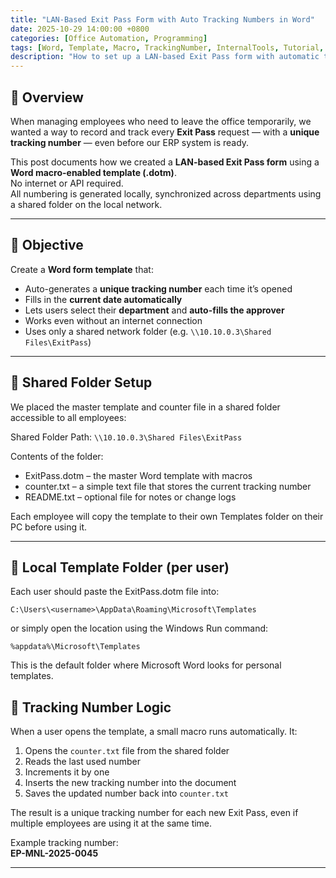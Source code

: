 ```yaml
---
title: "LAN-Based Exit Pass Form with Auto Tracking Numbers in Word"
date: 2025-10-29 14:00:00 +0800
categories: [Office Automation, Programming]
tags: [Word, Template, Macro, TrackingNumber, InternalTools, Tutorial, VBA]
description: "How to set up a LAN-based Exit Pass form with automatic tracking numbers using Microsoft Word templates (.dotm) — no API required."
---
```


## 🧩 Overview

When managing employees who need to leave the office temporarily, we wanted a way to record and track every **Exit Pass** request — with a **unique tracking number** — even before our ERP system is ready.

This post documents how we created a **LAN-based Exit Pass form** using a **Word macro-enabled template (.dotm)**.  
No internet or API required.  
All numbering is generated locally, synchronized across departments using a shared folder on the local network.

---

## 🧩 Objective

Create a **Word form template** that:
- Auto-generates a **unique tracking number** each time it’s opened  
- Fills in the **current date automatically**  
- Lets users select their **department** and **auto-fills the approver**  
- Works even without an internet connection  
- Uses only a shared network folder (e.g. `\\10.10.0.3\Shared Files\ExitPass`)

---

## 🧱 Shared Folder Setup

We placed the master template and counter file in a shared folder accessible to all employees:

Shared Folder Path:
`\\10.10.0.3\Shared Files\ExitPass`

Contents of the folder:

* ExitPass.dotm – the master Word template with macros
* counter.txt – a simple text file that stores the current tracking number
* README.txt – optional file for notes or change logs

Each employee will copy the template to their own Templates folder on their PC before using it.

---

## 🧱 Local Template Folder (per user)
Each user should paste the ExitPass.dotm file into:

`C:\Users\<username>\AppData\Roaming\Microsoft\Templates`

or simply open the location using the Windows Run command:

`%appdata%\Microsoft\Templates`

This is the default folder where Microsoft Word looks for personal templates.

## 🧱 Tracking Number Logic
When a user opens the template, a small macro runs automatically. It:

1. Opens the `counter.txt` file from the shared folder
1. Reads the last used number
1. Increments it by one
1. Inserts the new tracking number into the document
1. Saves the updated number back into `counter.txt`

The result is a unique tracking number for each new Exit Pass, even if multiple employees are using it at the same time.

Example tracking number:  
**EP-MNL-2025-0045**

---

